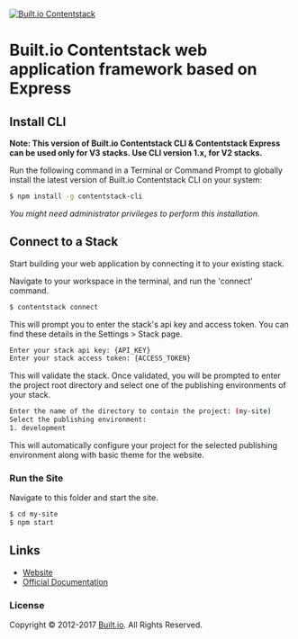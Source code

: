 [![Built.io Contentstack](https://contentstackdocs.built.io/static/images/logo.png)](https://www.built.io/products/contentstack/overview)

# Built.io Contentstack web application framework based on Express

## Install CLI

**Note: This version of Built.io Contentstack CLI & Contentstack Express can be used only for V3 stacks. Use CLI version 1.x, for V2 stacks.**

Run the following command in a Terminal or Command Prompt to globally install the latest version of Built.io Contentstack CLI on your system:
```bash
$ npm install -g contentstack-cli
```
​*You might need administrator privileges to perform this installation.*​

## Connect to a Stack
Start building your web application by connecting it to your existing stack.

Navigate to your workspace in the terminal, and run the 'connect' command.
```bash
$ contentstack connect
```
This will prompt you to enter the stack's api key and access token. You can find these details in the Settings > Stack page.

```bash
Enter your stack api key: {API_KEY}
Enter your stack access token: {ACCESS_TOKEN}
```

This will validate the stack. Once validated, you will be prompted to enter the project root directory and select one of the publishing environments of your stack.

```bash
Enter the name of the directory to contain the project: (my-site)
Select the publishing environment:
1. development
```
This will automatically configure your project for the selected publishing environment along with basic theme for the website.

### Run the Site
Navigate to this folder and start the site.
```bash
$ cd my-site
$ npm start
```

## Links
- [Website](https://www.built.io/products/contentstack/overview)
- [Official Documentation](https://contentstackdocs.built.io/developer/web/quickstart)

### License
Copyright © 2012-2017 [Built.io](https://www.built.io/). All Rights Reserved.
